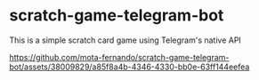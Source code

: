 # scratch-game-telegram-bot
This is a simple scratch card game using Telegram's native API

https://github.com/mota-fernando/scratch-game-telegram-bot/assets/38009829/a85f8a4b-4346-4330-bb0e-63ff144eefea

